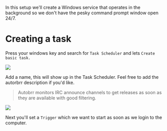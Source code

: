 In this setup we'll create a Windows service that operates in the background so we don't have the pesky command prompt window open 24/7.

# Creating a task

Press your windows key and search for `Task Scheduler` and lets `Create basic task.`

<img max-width=600px src="https://github.com/gl0ryus/autobrr.com/blob/main/static/img/a.%20create%20basic%20task.png?raw=true" >

Add a name, this will show up in the Task Scheduler. Feel free to add the autorbrr description if you'd like.

> Autobrr monitors IRC announce channels to get releases as soon as they are available with good filtering.

<img max-width=600px src="https://github.com/gl0ryus/autobrr.com/blob/main/static/img/b.%20name%20task.png?raw=true">

Next you'll set a `Trigger` which we want to start as soon as we login to the computer.